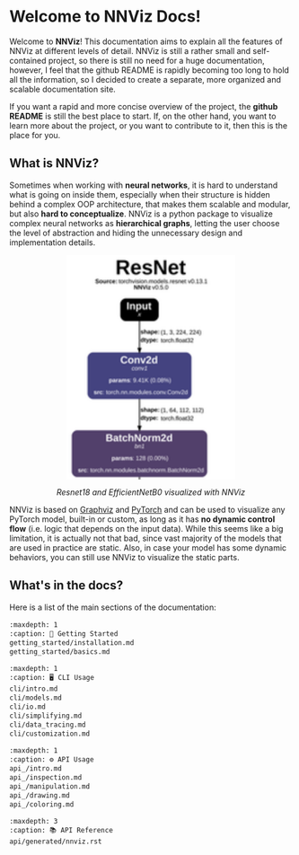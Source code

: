 #  Welcome to NNViz Docs!

Welcome to **NNViz**! This documentation aims to explain all the features of NNViz at different levels of detail. NNViz is still a rather small and self-contained project, so there is still no need for a huge documentation, however, I feel that the github README is rapidly becoming too long to hold all the information, so I decided to create a separate, more organized and scalable documentation site.

If you want a rapid and more concise overview of the project, the **github README** is still the best place to start. If, on the other hand, you want to learn more about the project, or you want to contribute to it, then this is the place for you.

## What is NNViz?

Sometimes when working with **neural networks**, it is hard to understand what is going on inside them, especially when their structure is hidden behind a complex OOP architecture, that makes them scalable and modular, but also **hard to conceptualize**. NNViz is a python package to visualize complex neural networks as **hierarchical graphs**, letting the user choose the level of abstraction and hiding the unnecessary design and implementation details. 

<p align="center" style="overflow-y:scroll; height:400px;">
    <img align="top" src="_static/index/resnet18.svg" alt="NNViz Example" width="300"/>
    <img align="top" src="_static/index/effnetb0.svg" alt="NNViz Example" width="300"/>
</p>
<p align="center"><i>Resnet18 and EfficientNetB0 visualized with NNViz</i></p>

NNViz is based on [Graphviz](https://graphviz.org/) and [PyTorch](https://pytorch.org/) and can be used to visualize any PyTorch model, built-in or custom, as long as it has **no dynamic control flow** (i.e. logic that depends on the input data). While this seems like a big limitation, it is actually not that bad, since vast majority of the models that are used in practice are static. Also, in case your model has some dynamic behaviors, you can still use NNViz to visualize the static parts.

## What's in the docs?

Here is a list of the main sections of the documentation:

```{toctree}
:maxdepth: 1
:caption: 🚀 Getting Started
getting_started/installation.md
getting_started/basics.md
```

```{toctree}	
:maxdepth: 1
:caption: 🖥️ CLI Usage
cli/intro.md
cli/models.md
cli/io.md
cli/simplifying.md
cli/data_tracing.md
cli/customization.md
```

```{toctree}
:maxdepth: 1
:caption: ⚙️ API Usage
api_/intro.md
api_/inspection.md
api_/manipulation.md
api_/drawing.md
api_/coloring.md
```

```{toctree}
:maxdepth: 3
:caption: 📚 API Reference
api/generated/nnviz.rst
```